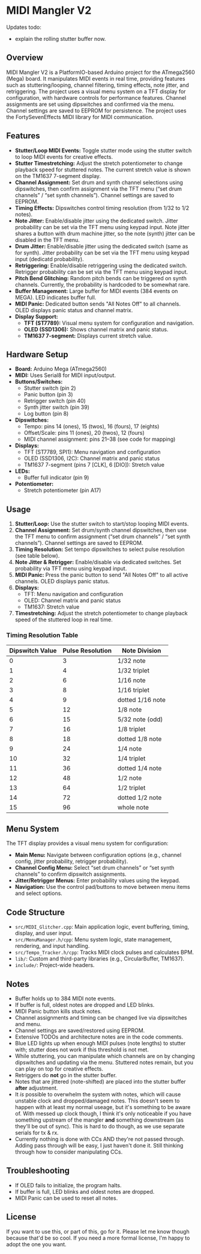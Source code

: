 
# MIDI Mangler V2

Updates todo:
- explain the rolling stutter buffer now.

## Overview

MIDI Mangler V2 is a PlatformIO-based Arduino project for the ATmega2560 (Mega) board. It manipulates MIDI events in real time, providing features such as stuttering/looping, channel filtering, timing effects, note jitter, and retriggering. The project uses a visual menu system on a TFT display for configuration, with hardware controls for performance features. Channel assignments are set using dipswitches and confirmed via the menu. Channel settings are saved to EEPROM for persistence. The project uses the FortySevenEffects MIDI library for MIDI communication.

## Features

- **Stutter/Loop MIDI Events:** Toggle stutter mode using the stutter switch to loop MIDI events for creative effects.
- **Stutter Timestretching:** Adjust the stretch potentiometer to change playback speed for stuttered notes. The current stretch value is shown on the TM1637 7-segment display.
- **Channel Assignment:** Set drum and synth channel selections using dipswitches, then confirm assignment via the TFT menu (“set drum channels” / “set synth channels”). Channel settings are saved to EEPROM.
- **Timing Effects:** Dipswitches control timing resolution (from 1/32 to 1/2 notes).
- **Note Jitter:** Enable/disable jitter using the dedicated switch. Jitter probability can be set via the TFT menu using keypad input.  Note jitter shares a button with drum machine jitter, so the note (synth) jitter can be disabled in the TFT menu.
- **Drum Jitter:** Enable/disable jitter using the dedicated switch (same as for synth).  Jitter probability can be set via the TFT menu using keypad input (dedicatd probability).
- **Retriggering:** Enable/disable retriggering using the dedicated switch. Retrigger probability can be set via the TFT menu using keypad input.
- **Pitch Bend Glitching:** Random pitch bends can be triggered on synth channels.  Currently, the probability is hardcoded to be somewhat rare.  
- **Buffer Management:** Large buffer for MIDI events (384 events on MEGA). LED indicates buffer full.
- **MIDI Panic:** Dedicated button sends "All Notes Off" to all channels. OLED displays panic status and channel matrix.
- **Display Support:**
  - **TFT (ST7789):** Visual menu system for configuration and navigation.
  - **OLED (SSD1306):** Shows channel matrix and panic status.
  - **TM1637 7-segment:** Displays current stretch value.

## Hardware Setup

- **Board:** Arduino Mega (ATmega2560)
- **MIDI:** Uses Serial8 for MIDI input/output.
- **Buttons/Switches:**
  - Stutter switch (pin 2)
  - Panic button (pin 3)
  - Retrigger switch (pin 40)
  - Synth jitter switch (pin 39)
  - Log button (pin 8)
- **Dipswitches:**
  - Tempo: pins 14 (ones), 15 (twos), 16 (fours), 17 (eights)
  - Offset/Scale: pins 11 (ones), 20 (twos), 12 (fours)
  - MIDI channel assignment: pins 21–38 (see code for mapping)
- **Displays:**
  - TFT (ST7789, SPI1): Menu navigation and configuration
  - OLED (SSD1306, I2C): Channel matrix and panic status
  - TM1637 7-segment (pins 7 [CLK], 6 [DIO]): Stretch value
- **LEDs:**
  - Buffer full indicator (pin 9)
- **Potentiometer:**
  - Stretch potentiometer (pin A17)

## Usage

1. **Stutter/Loop:** Use the stutter switch to start/stop looping MIDI events.
2. **Channel Assignment:** Set drum/synth channel dipswitches, then use the TFT menu to confirm assignment (“set drum channels” / “set synth channels”). Channel settings are saved to EEPROM.
3. **Timing Resolution:** Set tempo dipswitches to select pulse resolution (see table below).
4. **Note Jitter & Retrigger:** Enable/disable via dedicated switches. Set probability via TFT menu using keypad input.
5. **MIDI Panic:** Press the panic button to send "All Notes Off" to all active channels. OLED displays panic status.
6. **Displays:**
   - TFT: Menu navigation and configuration
   - OLED: Channel matrix and panic status
   - TM1637: Stretch value
7. **Timestretching:** Adjust the stretch potentiometer to change playback speed of the stuttered loop in real time.

### Timing Resolution Table

| Dipswitch Value | Pulse Resolution | Note Division         |
|-----------------|-----------------|---------------------|
| 0               | 3               | 1/32 note           |
| 1               | 4               | 1/32 triplet        |
| 2               | 6               | 1/16 note           |
| 3               | 8               | 1/16 triplet        |
| 4               | 9               | dotted 1/16 note    |
| 5               | 12              | 1/8 note            |
| 6               | 15              | 5/32 note (odd)     |
| 7               | 16              | 1/8 triplet         |
| 8               | 18              | dotted 1/8 note     |
| 9               | 24              | 1/4 note            |
| 10              | 32              | 1/4 triplet         |
| 11              | 36              | dotted 1/4 note     |
| 12              | 48              | 1/2 note            |
| 13              | 64              | 1/2 triplet         |
| 14              | 72              | dotted 1/2 note     |
| 15              | 96              | whole note          |

## Menu System

The TFT display provides a visual menu system for configuration:

- **Main Menu:** Navigate between configuration options (e.g., channel config, jitter probability, retrigger probability).
- **Channel Config Menu:** Select “set drum channels” or “set synth channels” to confirm dipswitch assignments.
- **Jitter/Retrigger Menus:** Enter probability values using the keypad.
- **Navigation:** Use the control pad/buttons to move between menu items and select options.

## Code Structure

- `src/MIDI_Glitcher.cpp`: Main application logic, event buffering, timing, display, and user input.
- `src/MenuManager.h/cpp`: Menu system logic, state management, rendering, and input handling.
- `src/Tempo_Tracker.h/cpp`: Tracks MIDI clock pulses and calculates BPM.
- `lib/`: Custom and third-party libraries (e.g., CircularBuffer, TM1637).
- `include/`: Project-wide headers.

## Notes

- Buffer holds up to 384 MIDI note events.
- If buffer is full, oldest notes are dropped and LED blinks.
- MIDI Panic button kills stuck notes.
- Channel assignments and timing can be changed live via dipswitches and menu.
- Channel settings are saved/restored using EEPROM.
- Extensive TODOs and architecture notes are in the code comments.
- Blue LED lights up when enough MIDI pulses (note lengths) to stutter with; stutter does not work if this threshold is not met.
- While stuttering, you can manipulate which channels are on by changing dipswitches and updating via the menu. Stuttered notes remain, but you can play on top for creative effects.
- Retriggers do **not** go in the stutter buffer.
- Notes that are jittered (note-shifted) are placed into the stutter buffer **after** adjustment.
- It *is* possible to overwhelm the system with notes, which will cause unstable clock and dropped/damaged notes.  This doesn't seem to happen with at least my normal useage, but it's something to be aware of.  With messed up clock though, I think it's only noticeable if you have something upstream of the mangler **and** something downstream (as they'll be out of sync).  This is hard to do though, as we use separate serials for tx & rx.
- Currently nothing is done with CCs AND they're not passed through. Adding pass through will be easy, I just haven't done it.  Still thinking through how to consider manipulating CCs.

## Troubleshooting

- If OLED fails to initialize, the program halts.
- If buffer is full, LED blinks and oldest notes are dropped.
- MIDI Panic can be used to reset all notes.

## License

If you want to use this, or part of this, go for it. Please let me know though because that'd be so cool. If you need a more formal license, I'm happy to adopt the one you want.
